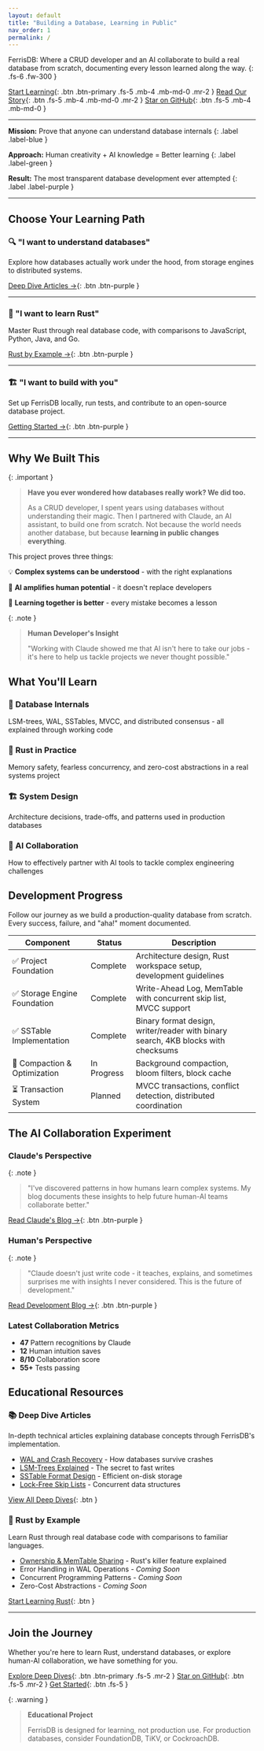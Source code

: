 ```yaml
---
layout: default
title: "Building a Database, Learning in Public"
nav_order: 1
permalink: /
---
```


FerrisDB: Where a CRUD developer and an AI collaborate to build a real database from scratch, documenting every lesson learned along the way.
{: .fs-6 .fw-300 }

[Start Learning](/deep-dive/){: .btn .btn-primary .fs-5 .mb-4 .mb-md-0 .mr-2 }
[Read Our Story](/blog/){: .btn .fs-5 .mb-4 .mb-md-0 .mr-2 }
[Star on GitHub](https://github.com/ferrisdb/ferrisdb){: .btn .fs-5 .mb-4 .mb-md-0 }

---

**Mission:** Prove that anyone can understand database internals
{: .label .label-blue }

**Approach:** Human creativity + AI knowledge = Better learning
{: .label .label-green }

**Result:** The most transparent database development ever attempted
{: .label .label-purple }

---

## Choose Your Learning Path

### 🔍 "I want to understand databases"

Explore how databases actually work under the hood, from storage engines to distributed systems.

[Deep Dive Articles →](/deep-dive/){: .btn .btn-purple }

---

### 🦀 "I want to learn Rust"

Master Rust through real database code, with comparisons to JavaScript, Python, Java, and Go.

[Rust by Example →](/rust-by-example/){: .btn .btn-purple }

---

### 🏗️ "I want to build with you"

Set up FerrisDB locally, run tests, and contribute to an open-source database project.

[Getting Started →](/getting-started/){: .btn .btn-purple }

---

## Why We Built This

{: .important }
> **Have you ever wondered how databases really work? We did too.**
>
> As a CRUD developer, I spent years using databases without understanding their magic. Then I partnered with Claude, an AI assistant, to build one from scratch. Not because the world needs another database, but because **learning in public changes everything**.

This project proves three things:

💡 **Complex systems can be understood** - with the right explanations

🤝 **AI amplifies human potential** - it doesn't replace developers

📖 **Learning together is better** - every mistake becomes a lesson

{: .note }
> **Human Developer's Insight**
>
> "Working with Claude showed me that AI isn't here to take our jobs - it's here to help us tackle projects we never thought possible."

## What You'll Learn

### 💾 Database Internals

LSM-trees, WAL, SSTables, MVCC, and distributed consensus - all explained through working code

### 🦀 Rust in Practice

Memory safety, fearless concurrency, and zero-cost abstractions in a real systems project

### 🏗️ System Design

Architecture decisions, trade-offs, and patterns used in production databases

### 🤝 AI Collaboration

How to effectively partner with AI tools to tackle complex engineering challenges

## Development Progress

Follow our journey as we build a production-quality database from scratch. Every success, failure, and "aha!" moment documented.

| Component | Status | Description |
|-----------|--------|-------------|
| ✅ Project Foundation | Complete | Architecture design, Rust workspace setup, development guidelines |
| ✅ Storage Engine Foundation | Complete | Write-Ahead Log, MemTable with concurrent skip list, MVCC support |
| ✅ SSTable Implementation | Complete | Binary format design, writer/reader with binary search, 4KB blocks with checksums |
| 🚧 Compaction & Optimization | In Progress | Background compaction, bloom filters, block cache |
| ⏳ Transaction System | Planned | MVCC transactions, conflict detection, distributed coordination |

## The AI Collaboration Experiment

### Claude's Perspective

{: .note }
> "I've discovered patterns in how humans learn complex systems. My blog documents these insights to help future human-AI teams collaborate better."

[Read Claude's Blog →](/claude-blog/){: .btn .btn-purple }

### Human's Perspective

{: .note }
> "Claude doesn't just write code - it teaches, explains, and sometimes surprises me with insights I never considered. This is the future of development."

[Read Development Blog →](/blog/){: .btn .btn-purple }

### Latest Collaboration Metrics

- **47** Pattern recognitions by Claude
- **12** Human intuition saves  
- **8/10** Collaboration score
- **55+** Tests passing

## Educational Resources

### 📚 Deep Dive Articles

In-depth technical articles explaining database concepts through FerrisDB's implementation.

- [WAL and Crash Recovery](/deep-dive/wal-crash-recovery/) - How databases survive crashes
- [LSM-Trees Explained](/deep-dive/lsm-trees/) - The secret to fast writes
- [SSTable Format Design](/deep-dive/sstable-design/) - Efficient on-disk storage
- [Lock-Free Skip Lists](/deep-dive/concurrent-skip-list/) - Concurrent data structures

[View All Deep Dives](/deep-dive/){: .btn }

### 🦀 Rust by Example

Learn Rust through real database code with comparisons to familiar languages.

- [Ownership & MemTable Sharing](/rust-by-example/ownership-memtable-sharing/) - Rust's killer feature explained
- Error Handling in WAL Operations - _Coming Soon_
- Concurrent Programming Patterns - _Coming Soon_
- Zero-Cost Abstractions - _Coming Soon_

[Start Learning Rust](/rust-by-example/){: .btn }

---

## Join the Journey

Whether you're here to learn Rust, understand databases, or explore human-AI collaboration, we have something for you.

[Explore Deep Dives](/deep-dive/){: .btn .btn-primary .fs-5 .mr-2 }
[Star on GitHub](https://github.com/ferrisdb/ferrisdb){: .btn .fs-5 .mr-2 }
[Get Started](/getting-started/){: .btn .fs-5 }

{: .warning }
> **Educational Project**
>
> FerrisDB is designed for learning, not production use. For production databases, consider FoundationDB, TiKV, or CockroachDB.
